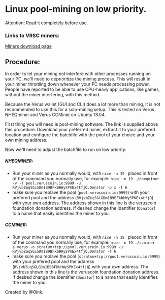 # Linux pool-mining on low priority.
Attention: Read it completely before use.

### Links to VRSC miners:
[Miners download page](https://veruscoin.io/getVRSC.html#download)
## Procedure:
In order to let your mining not interfere with other processes running on your PC, we'll need to deprioritize the mining process. This will result in your miner throttling down whenever your PC needs processing power. People have reported to be able to use CPU-heavy applications, like games, without the miner interfering, with this method.

Because the Verus wallet (GUI and CLI) does a lot more than mining, it is not recommended to use this for a solo-mining setup. This is tested on Verus NHEQminer and Verus CCMiner on Ubuntu 18.04.

First thing you will need is pool-mining software. The link is supplied above this procedure. Download your preferred miner, extract it to your prefered location and configure the batchfile with the pool of your choice and your own mining address.

Now we'll need to adjust the batchfile to run on low priority:
##### NHEQMINER:
  - Run your miner as you normally would, with `nice -n 19 ` placed in front of the command you normally use,
    for example:
      `nice -n 19 ./nheqminer -v -l pool.veruscoin.io:9999 -u RVjvbZuqSGLGDm1B9BFkbHWySPKEx4tfjQ.Donator -p x -t 6`
  - make sure you replave the pool (`pool.veruscoin.io:9999`) with your prefered pool and the address
    (`RVjvbZuqSGLGDm1B9BFkbHWySPKEx4tfjQ`) with your own address. The address shown in this line is the veruscoin
    foundation donation address. If desired change the identifier (`Donator`) to a name that easily identifies the
    miner to you.

##### CCMINER:
  - Run your miner as you normally would, with `nice -n 19 ` placed in front of the command you normally use,
    for example:
      `nice -n 19 ./ccminer -a verus -o stratum+tcp://pool.veruscoin.io:9999 -u RVjvbZuqSGLGDm1B9BFkbHWySPKEx4tfjQ.Donator -t 6`
  - make sure you replave the pool (`stratum+tcp://pool.veruscoin.io:9999`) with your prefered pool and the address
    (`RVjvbZuqSGLGDm1B9BFkbHWySPKEx4tfjQ`) with your own address. The address shown in this line is the veruscoin
    foundation donation address. If desired change the identifier (`Donator`) to a name that easily identifies the
    miner to you.


Created by @Oink.
